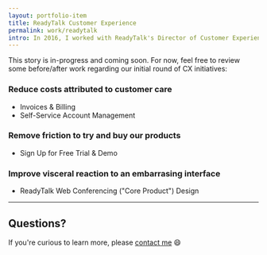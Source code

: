 ```yaml
---
layout: portfolio-item
title: ReadyTalk Customer Experience
permalink: work/readytalk
intro: In 2016, I worked with ReadyTalk's Director of Customer Experience, Kim Wachtel, and various cross-functional teams in an effort to review, quantify, and improve our overall customer experience. We gathered many insights from our customers and internal teams to identify where we succeeded, where we fell short, and where we could invest to make the greatest impact to the business and our customers.
---
```

This story is in-progress and coming soon. For now, feel free to review some before/after work regarding our initial round of CX initiatives:

### Reduce costs attributed to customer care

- Invoices & Billing 
- Self-Service Account Management

### Remove friction to try and buy our products

- Sign Up for Free Trial & Demo

### Improve visceral reaction to an embarrasing interface

- ReadyTalk Web Conferencing ("Core Product") Design


---

## Questions?

If you're curious to learn more, please [contact me](/contact) :smile:
